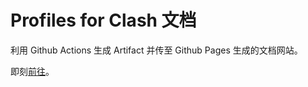 # Profiles for Clash 文档

利用 Github Actions 生成 Artifact 并传至 Github Pages 生成的文档网站。

即刻[前往](https://pfc.letsshareall.com)。
